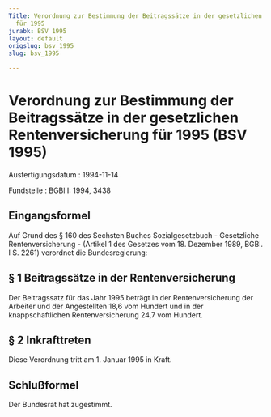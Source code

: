 ```yaml
---
Title: Verordnung zur Bestimmung der Beitragssätze in der gesetzlichen Rentenversicherung
  für 1995
jurabk: BSV 1995
layout: default
origslug: bsv_1995
slug: bsv_1995

---
```


# Verordnung zur Bestimmung der Beitragssätze in der gesetzlichen Rentenversicherung für 1995 (BSV 1995)

Ausfertigungsdatum
:   1994-11-14

Fundstelle
:   BGBl I: 1994, 3438

## Eingangsformel

Auf Grund des § 160 des Sechsten Buches Sozialgesetzbuch - Gesetzliche
Rentenversicherung - (Artikel 1 des Gesetzes vom 18. Dezember 1989,
BGBl. I S. 2261) verordnet die Bundesregierung:

## § 1 Beitragssätze in der Rentenversicherung

Der Beitragssatz für das Jahr 1995 beträgt in der Rentenversicherung
der Arbeiter und der Angestellten 18,6 vom Hundert und in der
knappschaftlichen Rentenversicherung 24,7 vom Hundert.

## § 2 Inkrafttreten

Diese Verordnung tritt am 1. Januar 1995 in Kraft.

## Schlußformel

Der Bundesrat hat zugestimmt.

